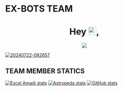 # EX-BOTS TEAM
 
 ## <h1 align="center">Hey <img src="https://media.giphy.com/media/hvRJCLFzcasrR4ia7z/giphy.gif" width="25px" height="25px">, </h1>

<p align="center">
    <img src="https://komarev.com/ghpvc/?username=EX-BOTS&color=brightgreen&style=plastic&label=%F0%9F%91%80+Profile+Views">
</p>


<a href="https://ibb.co/rF14HPd"><img src="https://i.ibb.co/hLtDV5Y/20240722-092657.jpg" alt="20240722-092657" border="0"></a>




## TEAM MEMBER STATICS 
[![Excel Amadi stats](https://github-readme-stats.vercel.app/api?username=Xcelsama&show_icons=true&theme=radical)](https://github.com/Xcelsama)
[![Astropeda stats](https://github-readme-stats.vercel.app/api?username=AstroAnalytics&show_icons=true&theme=radical)](https://github.com/AstroAnalytics)
[![ GitHub stats](https://github-readme-stats.vercel.app/api?username=JORDAN-JOELSTAR&show_icons=true&theme=radical)](https://github.com/JORDAN-JOELSTAR)